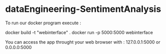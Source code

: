 # dataEngineering-SentimentAnalysis

To run our docker program execute :

docker build -t "webinterface" .
docker run -p 5000:5000 webinterface

You can access the app throught your web browser with :
127.0.0.1:5000 or 0.0.0.0:5000